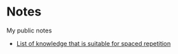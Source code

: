 # Notes
My public notes

 - [List of knowledge that is suitable for spaced repetition](spaced-repetition-ready.md)
